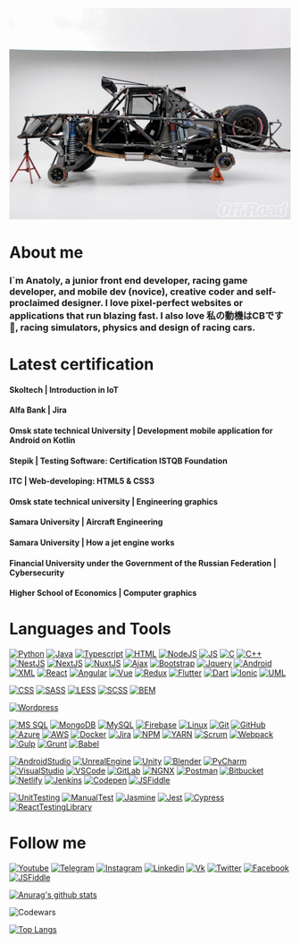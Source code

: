 ![Header](https://github.com/greck2908/greck2908/blob/main/Assets/2eafd65d5d9732da3494fdb3df4564e294530ce8.jpg "Header")


# About me
### I`m Anatoly, a junior front end developer, racing game developer, and mobile dev (novice), creative coder and self-proclaimed designer. I love pixel-perfect websites or applications that run blazing fast. I also love 私の動機はCBです &#128147;, racing simulators, physics and design of racing cars.


# Latest certification
#### Skoltech | Introduction in IoT
#### Alfa Bank | Jira
#### Omsk state technical University | Development mobile application for Android on Kotlin
#### Stepik | Testing Software: Certification ISTQB Foundation
#### ITC | Web-developing: HTML5 & CSS3
#### Оmsk state technical university | Engineering graphics
#### Samara University | Aircraft Engineering
#### Samara University | How a jet engine works
#### Financial University under the Government of the Russian Federation | Cybersecurity
#### Higher School of Economics | Computer graphics

# Languages and Tools

[![Python](https://img.shields.io/badge/Code-Python-Green?style=?style=flat&logo=Python)](https://www.python.org/)
[![Java](https://img.shields.io/badge/Code-Java-Green?style=?style=flat&logo=Java)](https://www.java.com/)
[![Typescript](https://img.shields.io/badge/Code-Typescript-Green?style=?style=flat&logo=Typescript)](https://www.typescriptlang.org/)
[![HTML](https://img.shields.io/badge/Code-HTML5-Green?style=flat&logo=HTML5)](https://www.w3.org/TR/html5/)
[![NodeJS](https://img.shields.io/badge/Code-NodeJS-Green?style=flat&logo=Node%2EJS)](https://nodejs.org/)
[![JS](https://img.shields.io/badge/Code-JavaScript-Green?style=flat&logo=JavaScript)](https://www.javascript.com/)
[![C](https://img.shields.io/badge/Code-C-Green?style=flat&logo=C)](https://www.cprogramming.com/tutorial/c-tutorial.html?inl=nv)
[![C++](https://img.shields.io/badge/Code-C++-Green?style=flat&logo=C%2b%2b)](https://isocpp.org/)
[![NestJS](https://img.shields.io/badge/Code-NestJS-Green?style=flat&logo=Nest%2JS)](https://nestjs.com/)
[![NextJS](https://img.shields.io/badge/Code-Next-Green?style=flat&logo=Next%2JS)](https://nextjs.org/)
[![NuxtJS](https://img.shields.io/badge/Code-Nuxt-Green?style=flat&logo=Nuxt%2JS)](https://nuxtjs.org/)
[![Ajax](https://img.shields.io/badge/Code-Ajax-Green?style=flat&logo=appveyor)](https://www.ibm.com/developerworks/ru/library/wa-ajaxintro1/)
[![Bootstrap](https://img.shields.io/badge/Code-Bootstrap-Green?style=flat&logo=Bootstrap)](https://getbootstrap.com/)
[![Jquery](https://img.shields.io/badge/Code-Jquery-Green?style=flat&logo=Jquery)](https://jquery.com/)
[![Android](https://img.shields.io/badge/Code-Android-Green?style=flat&logo=Android)](https://developer.android.com/)
[![XML](https://img.shields.io/badge/Code-XML-Green?style=flat&logo=appveyor)](https://www.xml.com/)
[![React](https://img.shields.io/badge/Code-React-Green?style=flat&logo=React)](https://reactjs.org/)
[![Angular](https://img.shields.io/badge/Code-Angular-Green?style=flat&logo=Angular)](https://angular.io)
[![Vue](https://img.shields.io/badge/Code-Vue-Green?style=flat&logo=Vue%2JS)](https://vuejs.org/)
[![Redux](https://img.shields.io/badge/Code-Redux-Green?style=flat&logo=redux)](https://redux.js.org/)
[![Flutter](https://img.shields.io/badge/Code-Flutter-Green?style=flat&logo=Flutter)](https://flutter.dev/)
[![Dart](https://img.shields.io/badge/Code-Dart-Green?style=flat&logo=Dart)](https://dart.dev/)
[![Ionic](https://img.shields.io/badge/Code-Ionic-Green?style=flat&logo=Ionic)](https://ionicframework.com/)
[![UML](https://img.shields.io/badge/Code-UML-Green?style=flat&logo=appveyor)](https://www.uml.org/)


[![CSS](https://img.shields.io/badge/Style-CSS3-Green?style=flat&logo=CSS3)](https://www.w3.org/Style/CSS/Overview.en.html)
[![SASS](https://img.shields.io/badge/Style-SASS-Green?style=?style=flat&logo=SASS)](https://sass-lang.com/)
[![LESS](https://img.shields.io/badge/Style-LESS-Green?style=?style=flat&logo=LESS)](http://lesscss.org/)
[![SCSS](https://img.shields.io/badge/Style-SCSS-Green?style=?style=flat&logo=appveyor)](https://sass-scss.ru/)
[![BEM](https://img.shields.io/badge/Style-BEM-Green?style=?style=flat&logo=bem)](https://ru.bem.info/)

[![Wordpress](https://img.shields.io/badge/CMS-Wordpress-Green?style=flat&logo=Wordpress)](https://wordpress.org/)


[![MS SQL](https://img.shields.io/badge/Tools-MSSQL-Green?style=flat&logo=appveyor)](https://www.microsoft.com/ru-ru/sql-server/sql-server-downloads)
[![MongoDB](https://img.shields.io/badge/Tools-MongoDB-Green?style=?style=flat&logo=MongoDB)](https://www.mongodb.com/)
[![MySQL](https://img.shields.io/badge/Tools-MySQL-Green?style=flat&logo=MySQL)](https://www.mysql.com/)
[![Firebase](https://img.shields.io/badge/Tools-Firebase-Green?style=flat&logo=Firebase)](https://firebase.google.com/)
[![Linux](https://img.shields.io/badge/Tools-Linux-Green?style=flat&logo=Linux)](https://www.linux.org/)
[![Git](https://img.shields.io/badge/Tools-Git-Green?style=flat&logo=Git)](https://git-scm.com/)
[![GitHub](https://img.shields.io/badge/Tools-Github-Green?style=flat&logo=Github)](https://github.com/)
[![Azure](https://img.shields.io/badge/Toos-Azure-Green?style=flat&logo=appveyor)](https://azure.microsoft.com/)
[![AWS](https://img.shields.io/badge/Tools-AWS-Green?style=flat&logo=appveyor)](https://aws.amazon.com/)
[![Docker](https://img.shields.io/badge/Tools-Docker-Green?style=flat&logo=Docker)](https://www.docker.com/)
[![Jira](https://img.shields.io/badge/Tools-Jira-Green?style=flat&logo=Jira-Software)](https://www.atlassian.com/ru/software/jira)
[![NPM](https://img.shields.io/badge/Tools-NPM-Green?style=flat&logo=NPM)](https://www.npmjs.com/)
[![YARN](https://img.shields.io/badge/Tools-YARN-Green?style=flat&logo=YARN)](https://yarnpkg.com/)
[![Scrum](https://img.shields.io/badge/Tools-Scrum-Green?style=flat&logo=appveyor)](https://www.scrum.org/index)
[![Webpack](https://img.shields.io/badge/Tools-Webpack-Green?style=flat&logo=webpack)](https://www.webpack.js.org/)
[![Gulp](https://img.shields.io/badge/Tools-Gulp-Green?style=flat&logo=Gulp)](https://gulpjs.com/)
[![Grunt](https://img.shields.io/badge/Tools-Grunt-Green?style=flat&logo=Grunt)](https://gruntjs.com/)
[![Babel](https://img.shields.io/badge/Tools-Babel-Green?style=flat&logo=Babel)](https://babeljs.io/)


[![AndroidStudio](https://img.shields.io/badge/Tools-AndroidStudio-Green?style=flat&logo=appveyor)](https://developer.android.com/studio?hl=ru)
[![UnrealEngine](https://img.shields.io/badge/Tools-UnrealEngine-Green?style=flat&logo=Unreal%20Engine)](https://www.unrealengine.com/)
[![Unity](https://img.shields.io/badge/Tools-Unity-Green?style=flat&logo=Unity)](https://unity.com/ru)
[![Blender](https://img.shields.io/badge/Tools-Blender-Green?style=flat&logo=Blender)](https://www.blender.org/)
[![PyCharm](https://img.shields.io/badge/Tools-PyCharm-Green?style=flat&logo=PyCharm)](https://www.jetbrains.com/pycharm/)
[![VisualStudio](https://img.shields.io/badge/Tools-Visual%20Studio-Green?style=flat&logo=Visual%20Studio)](https://visualstudio.microsoft.com/)
[![VSCode](https://img.shields.io/badge/Tools-Visual%20Studio%20Code-Green?style=flat&logo=Visual%20Studio%20Code)](https://www.blender.org/)
[![GitLab](https://img.shields.io/badge/Tools-GitLab-Green?style=flat&logo=GitLAb)](https://gitlab.com/)
[![NGNX](https://img.shields.io/badge/Tools-NGINX-Green?style=flat&logo=nginx)](https://www.nginx.com/)
[![Postman](https://img.shields.io/badge/Tools-Postman-Green?style=flat&logo=Postman)](https://www.postman.com/)
[![Bitbucket](https://img.shields.io/badge/Tools-Bitbucket-Green?style=flat&logo=Bitbucket)](https://bitbucket.org/)
[![Netlify](https://img.shields.io/badge/Tools-Netlify-Green?style=flat&logo=Netlify)](https://www.netlify.com/)
[![Jenkins](https://img.shields.io/badge/Tools-Jenkins-Green?style=flat&logo=Jenkins)](https://www.jenkins.io/)
[![Codepen](https://img.shields.io/badge/Tools-Codepen-Green?style=flat&logo=CodePen)](https://codepen.io/)
[![JSFiddle](https://img.shields.io/badge/Tools-JSFiddle-Green?style=flat&logo=JSFiddle)](https://jsfiddle.net/)


[![UnitTesting](https://img.shields.io/badge/Test-UnitTest-Green?style=flat&logo=appveyor)](https://www.software-testing.ru)
[![ManualTest](https://img.shields.io/badge/Test-ManualTest-Green?style=flat&logo=appveyor)](https://www.software-testing.ru)
[![Jasmine](https://img.shields.io/badge/Test-Jasmine-Green?style=flat&logo=Jasmine)](https://jasmine.github.io/)
[![Jest](https://img.shields.io/badge/Test-Jest-Green?style=flat&logo=Jest)](https://jestjs.io/)
[![Cypress](https://img.shields.io/badge/Test-Cypress-Green?style=flat&logo=Cypress)](https://www.cypress.io/)
[![ReactTestingLibrary](https://img.shields.io/badge/Test-ReactTestingLibrary-Green?style=flat&logo=appveyor)](https://testing-library.com/)




# Follow me

[![Youtube](https://img.shields.io/badge/Youtube-Green?style=flat&logo=Youtube)](https://youtube.com/)
[![Telegram](https://img.shields.io/badge/Telegram-Green?style=flat&logo=Telegram)](https://t.me/ghostman2908)
[![Instagram](https://img.shields.io/badge/Instagram-Green?style=flat&logo=Instagram)](https://www.instagram.com/)
[![Linkedin](https://img.shields.io/badge/Linkedin-Green?style=flat&logo=Linkedin)](https://linkedin.com)
[![Vk](https://img.shields.io/badge/Vkontakte-Green?style=flat&logo=Vk)](https://www.vk.com/)
[![Twitter](https://img.shields.io/badge/Twitter-Green?style=flat&logo=Twitter)](https://twitter.com/ru)
[![Facebook](https://img.shields.io/badge/Facebook-Green?style=flat&logo=Facebook)](https://www.facebook.com/)
[![JSFiddle](https://img.shields.io/badge/Jsfiddle-Green?style=flat&logo=JSFiddle)](https://jsfiddle.net/greck2908)




[![Anurag's github stats](https://github-readme-stats.vercel.app/api?username=greck2908&show_icons=true)](https://github.com/anuraghazra/github-readme-stats)

![Codewars](https://github.r2v.ch/codewars?user=greck2908&top_languages=true)

[![Top Langs](https://github-readme-stats.vercel.app/api/top-langs/?username=greck2908&langs_count=8)](https://github.com/anuraghazra/github-readme-stats)
